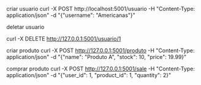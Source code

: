 criar usuario 
curl -X POST http://localhost:5001/usuario -H "Content-Type: application/json" -d "{\"username\": \"Americanas\"}"

deletar usuario

curl -X DELETE http://127.0.0.1:5001/usuario/1

criar produto
curl -X POST http://127.0.0.1:5001/produto -H "Content-Type: application/json" -d "{\"name\": \"Produto A\", \"stock\": 10, \"price\": 19.99}"

comprar produto
curl -X POST http://127.0.0.1:5001/sale -H "Content-Type: application/json" -d "{\"user_id\": 1, \"product_id\": 1, \"quantity\": 2}"
